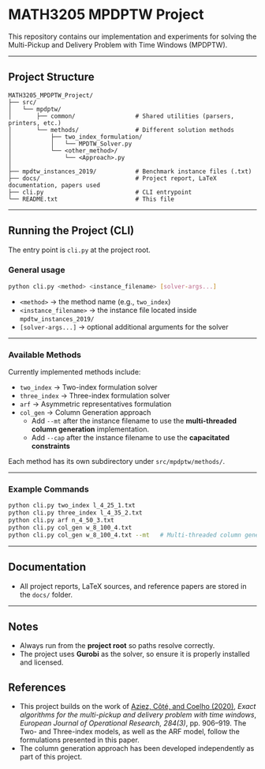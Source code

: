 # MATH3205 MPDPTW Project

This repository contains our implementation and experiments for solving the Multi-Pickup and Delivery Problem with Time Windows (MPDPTW).

---

## Project Structure

```
MATH3205_MPDPTW_Project/
├── src/
│   └── mpdptw/
│       ├── common/                 # Shared utilities (parsers, printers, etc.)
│       └── methods/                # Different solution methods
│           ├── two_index_formulation/
│           │   └── MPDTW_Solver.py
│           └── <other_method>/
│               └── <Approach>.py
│
├── mpdtw_instances_2019/           # Benchmark instance files (.txt)
├── docs/                           # Project report, LaTeX documentation, papers used
├── cli.py                          # CLI entrypoint
└── README.txt                      # This file
```

---

## Running the Project (CLI)

The entry point is `cli.py` at the project root.

### General usage

```bash
python cli.py <method> <instance_filename> [solver-args...]
```

- `<method>` → the method name (e.g., `two_index`)  
- `<instance_filename>` → the instance file located inside `mpdtw_instances_2019/`  
- `[solver-args...]` → optional additional arguments for the solver  

---

### Available Methods

Currently implemented methods include:

- `two_index` → Two-index formulation solver  
- `three_index` → Three-index formulation solver  
- `arf` → Asymmetric representatives formulation  
- `col_gen` → Column Generation approach  
  - Add `--mt` after the instance filename to use the **multi-threaded column generation** implementation.  
  - Add `--cap` after the instance filename to use the **capacitated constraints**

Each method has its own subdirectory under `src/mpdptw/methods/`.

---

### Example Commands

```bash
python cli.py two_index l_4_25_1.txt
python cli.py three_index l_4_35_2.txt
python cli.py arf n_4_50_3.txt
python cli.py col_gen w_8_100_4.txt
python cli.py col_gen w_8_100_4.txt --mt   # Multi-threaded column generation
```

---

## Documentation

- All project reports, LaTeX sources, and reference papers are stored in the `docs/` folder.  

---

## Notes

- Always run from the **project root** so paths resolve correctly.  
- The project uses **Gurobi** as the solver, so ensure it is properly installed and licensed.  

## References

- This project builds on the work of [Aziez, Côté, and Coelho (2020)](https://www.sciencedirect.com/science/article/pii/S0377221720300771), *Exact algorithms for the multi-pickup and delivery problem with time windows*, *European Journal of Operational Research, 284(3)*, pp. 906–919. The Two- and Three-index models, as well as the ARF model, follow the formulations presented in this paper.  
- The column generation approach has been developed independently as part of this project.
